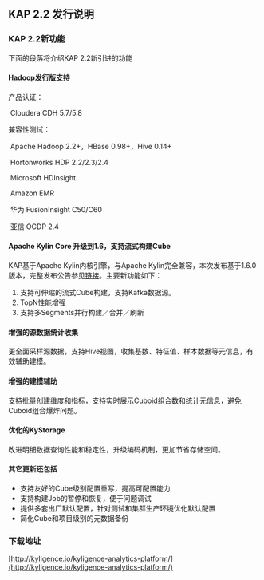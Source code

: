 ## 	KAP 2.2 发行说明

### KAP 2.2新功能

下面的段落将介绍KAP 2.2新引进的功能

#### Hadoop发行版支持

产品认证：

​	Cloudera CDH 5.7/5.8

兼容性测试：

​	Apache Hadoop 2.2+，HBase 0.98+，Hive 0.14+

​	Hortonworks HDP 2.2/2.3/2.4

​	Microsoft HDInsight

​	Amazon EMR

​	华为 FusionInsight C50/C60

​	亚信 OCDP 2.4

#### Apache Kylin Core 升级到1.6，支持流式构建Cube

KAP基于Apache Kylin内核引擎，与Apache Kylin完全兼容，本次发布基于1.6.0版本，完整发布公告参见[链接](https://kylin.apache.org/docs16/release_notes.html)。主要新功能如下：

1. 支持可伸缩的流式Cube构建，支持Kafka数据源。
2. TopN性能增强
3. 支持多Segments并行构建／合并／刷新

#### 增强的源数据统计收集

更全面采样源数据，支持Hive视图，收集基数、特征值、样本数据等元信息，有效辅助建模。

#### 增强的建模辅助

支持批量创建维度和指标，支持实时展示Cuboid组合数和统计元信息，避免Cuboid组合爆炸问题。

#### 优化的KyStorage

改进明细数据查询性能和稳定性，升级编码机制，更加节省存储空间。

#### 其它更新还包括

- 支持友好的Cube级别配置重写，提高可配置能力
- 支持构建Job的暂停和恢复，便于问题调试
- 提供多套出厂默认配置，针对测试和集群生产环境优化默认配置
- 简化Cube和项目级别的元数据备份

### 下载地址

[http://kyligence.io/kyligence-analytics-platform/](http://kyligence.io/kyligence-analytics-platform/)


